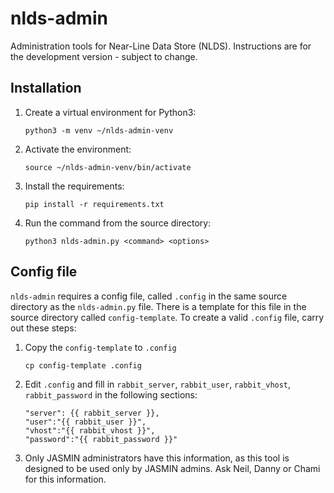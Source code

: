 # nlds-admin

Administration tools for Near-Line Data Store (NLDS).
Instructions are for the development version - subject to change.

## Installation

1. Create a virtual environment for Python3:

    `python3 -m venv ~/nlds-admin-venv`

2. Activate the environment:

    `source ~/nlds-admin-venv/bin/activate`

3. Install the requirements:

    `pip install -r requirements.txt`

4. Run the command from the source directory:

    `python3 nlds-admin.py <command> <options>`

## Config file

`nlds-admin` requires a config file, called `.config` in the same source directory as the `nlds-admin.py` file.  There is a template for this file in the source directory called `config-template`.  To create a valid `.config` file, carry out these steps:

1. Copy the `config-template` to `.config`

    `cp config-template .config`

2. Edit `.config` and fill in `rabbit_server`, `rabbit_user`, `rabbit_vhost`, `rabbit_password` in the following sections:

    ```
    "server": {{ rabbit_server }},
    "user":"{{ rabbit_user }}",
    "vhost":"{{ rabbit_vhost }}",
    "password":"{{ rabbit_password }}"
    ```

3. Only JASMIN administrators have this information, as this tool is designed to be used only by JASMIN admins.  Ask Neil, Danny or Chami for this information.